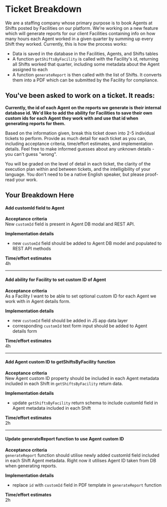 # Ticket Breakdown
We are a staffing company whose primary purpose is to book Agents at Shifts posted by Facilities on our platform. We're working on a new feature which will generate reports for our client Facilities containing info on how many hours each Agent worked in a given quarter by summing up every Shift they worked. Currently, this is how the process works:

- Data is saved in the database in the Facilities, Agents, and Shifts tables
- A function `getShiftsByFacility` is called with the Facility's id, returning all Shifts worked that quarter, including some metadata about the Agent assigned to each
- A function `generateReport` is then called with the list of Shifts. It converts them into a PDF which can be submitted by the Facility for compliance.

## You've been asked to work on a ticket. It reads:

**Currently, the id of each Agent on the reports we generate is their internal database id. We'd like to add the ability for Facilities to save their own custom ids for each Agent they work with and use that id when generating reports for them.**


Based on the information given, break this ticket down into 2-5 individual tickets to perform. Provide as much detail for each ticket as you can, including acceptance criteria, time/effort estimates, and implementation details. Feel free to make informed guesses about any unknown details - you can't guess "wrong".


You will be graded on the level of detail in each ticket, the clarity of the execution plan within and between tickets, and the intelligibility of your language. You don't need to be a native English speaker, but please proof-read your work.

## Your Breakdown Here  
#### Add customId field to Agent  

**Acceptance criteria**  
New `customId` field is present in Agent DB modal and REST API. 

**Implementation details**  
* new `customId` field should be added to Agent DB model and populated to REST API methods

**Time/effort estimates**  
4h

---

#### Add ability for Facility to set custom ID of Agent

**Acceptance criteria**  
As a Facility I want to be able to set optional custom ID for each Agent we work with in Agent details form.

**Implementation details**  
* new `customId` field should be added in JS app data layer
* corresponding `customId` text form input should be added to Agent details form

**Time/effort estimates**  
4h

---

#### Add Agent custom ID to getShiftsByFacility function

**Acceptance criteria**  
New Agent custom ID property should be included in each Agent metadata included in each Shift in `getShiftsByFacility` return data.

**Implementation details**  
* update `getShiftsByFacility` return schema to include customId field in Agent metadata included in each Shift

**Time/effort estimates**  
2h

---

#### Update generateReport function to use Agent custom ID 

**Acceptance criteria**  
`generateReport` function should utilise newly added customId field included in each Shift Agent metadata. Right now it utilises Agent ID taken from DB when generating reports.

**Implementation details**  
* replace `id` with `customId` field in PDF template in `generateReport` function

**Time/effort estimates**  
2h